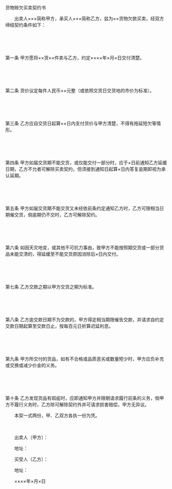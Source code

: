 



货物赊欠买卖契约书



 

　　出卖人×××简称甲方，承买人×××简称乙方，兹为××货物欠款买卖，经双方缔结契约条件如下： 

　　

　　

第一条
 甲方愿将××货××件卖与乙方，约定××××年×月×日交付清楚。 

　　

　　

第二条
 货价议定每件人民币××元整（或依照交货日交货地的市价为标准）。 

　　

　　

第三条
 乙方应自交货日起算××日内支付货价与甲方清楚，不得有拖延短欠等情形。 

　　

　　

第四条
 甲方如届交货期不能交货，或仅能交付一部分时，应于×日前通知乙方延缓日期，乙方不允者可解除买卖契约，但须接到通知日起算×日内答复逾期即视为承认延期。 

　　

　　

第五条
 甲方如届交货期不能交货又未经依前条约定通知乙方时，乙方可限相当日期催交货，倘逾期仍不交时，乙方可解除契约。 

　　

　　

第六条
 如因天灾地变，或其他不可抗力事由，致甲方不能按照期交货或一部分货品未能交清的，得延缓至不能交货原因消除后×日内交付。 

　　

　　

第七条
 乙方交款之期以甲方交货之期为标准。 

　　

　　

第八条
 乙方逾交款日期不为交款的，甲方得定相当期限催告交款，并请求自约定交款日期起算至交款日止，按每百元日折算迟延利息。 

　　

　　

第九条
 甲方所交付的货品，如有不合格或品质恶劣或数量短少时，甲方应负补充或交换或减少价金的义务。 

　　

　　

第十条
 乙方发现货品有瑕疵时，应即通知甲方并限期请求履行前条的义务，倘甲方不履行义务时，乙方除可解除契约外并可请求损害赔偿，甲方无异议。 

　　本契一式两份，甲、乙双方各执一份为凭。 　　

　　

　　出卖人（甲方）： 

　　地址： 　　

　　买受人（乙方）： 

　　地址： 　　　　　　　　　　　　　　　　　　　　　　　　 

　　××××年×月×日

　　